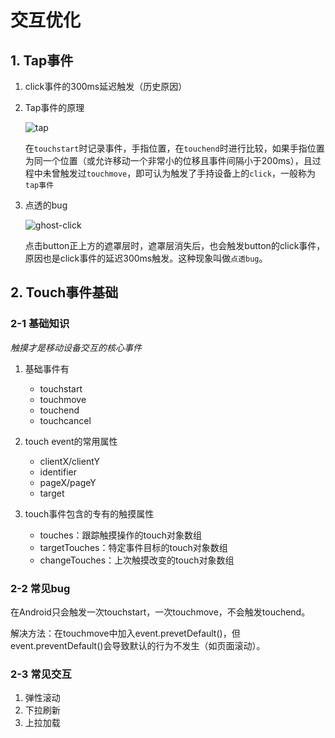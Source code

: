 # 交互优化

## 1. Tap事件

1. click事件的300ms延迟触发（历史原因）

2. Tap事件的原理

    ![tap](./img/tap.jpg)

    在`touchstart`时记录事件，手指位置，在`touchend`时进行比较，如果手指位置为同一个位置（或允许移动一个非常小的位移且事件间隔小于200ms），且过程中未曾触发过`touchmove`，即可认为触发了手持设备上的`click`，一般称为`tap事件`

3. 点透的bug

    ![ghost-click](./img/ghost-click.jpg)

    点击button正上方的遮罩层时，遮罩层消失后，也会触发button的click事件，原因也是click事件的延迟300ms触发。这种现象叫做`点透bug`。

## 2. Touch事件基础

### 2-1 基础知识

*触摸才是移动设备交互的核心事件*

1. 基础事件有

    * touchstart
    * touchmove
    * touchend
    * touchcancel

2. touch event的常用属性

    * clientX/clientY
    * identifier
    * pageX/pageY
    * target

3. touch事件包含的专有的触摸属性

    * touches：跟踪触摸操作的touch对象数组
    * targetTouches：特定事件目标的touch对象数组
    * changeTouches：上次触摸改变的touch对象数组

### 2-2 常见bug

在Android只会触发一次touchstart，一次touchmove，不会触发touchend。

解决方法：在touchmove中加入event.prevetDefault()，但event.preventDefault()会导致默认的行为不发生（如页面滚动）。

### 2-3 常见交互

1. 弹性滚动
2. 下拉刷新
3. 上拉加载